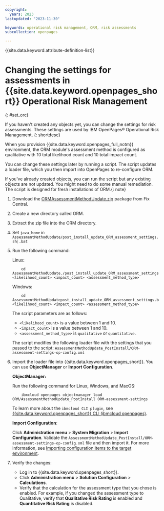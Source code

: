 ```yaml
---
copyright:
  years: 2023
lastupdated: "2023-11-30"

keywords: operational risk management, ORM, risk assessments
subcollection: openpages

---
```

{{site.data.keyword.attribute-definition-list}}

# Changing the settings for assessments in {{site.data.keyword.openpages_short}} Operational Risk Management
{: #set_orc}

If you haven't created any objects yet, you can change the settings for risk assessments. These settings are used by IBM OpenPages® Operational Risk Management.
{: shortdesc}

When you provision {{site.data.keyword.openpages_full_notm}} environment, the ORM module's assessment method is configured as qualitative with 10 total likelihood count and 10 total impact count.

You can change these settings later by running a script. The script updates a loader file, which you then import into OpenPages to re-configure ORM.

If you've already created objects, you can run the script but any existing objects are not updated. You might need to do some manual remediation. The script is designed for fresh installations of ORM.{: note}

1. Download the [ORMAssessmentMethodUpdate.zip](https://github.ibm.com/OpenPages/backlog/files/1248551/ORMAssessmentMethodUpdate.zip) package from Fix Central.
2. Create a new directory called ORM.
3. Extract the zip file into the ORM directory.
4. Set `java_home` in `AssessmentMethodUpdate/post_install_update_ORM_assessment_settings.sh|.bat`
5. Run the following command:

    Linux:
    ```console
        cd AssessmentMethodUpdate./post_install_update_ORM_assessment_settings.sh <likelihood_count> <impact_count> <assessment_method_type>
    ```

    Windows:
    ```console
        cd AssessmentMethodUpdatepost_install_update_ORM_assessment_settings.bat <likelihood_count> <impact_count> <assessment_method_type>
    ```

    The script parameters are as follows:
    - `<likelihood_count>` is a value between 1 and 10.
    - `<impact_count>` is a value between 1 and 10.
    - `<assessment_method_type>` is `qualitative` or `quantitative`.

    The script modifies the following loader file with the settings that you passed to the script: `AssessmentMethodUpdate_PostInstall/ORM-assessment-settings-op-config.xml`

6. Import the loader file into {{site.data.keyword.openpages_short}}. You can use **ObjectManager** or **Import Configuration**.

    **ObjectManager:**

    Run the following command for Linux, Windows, and MacOS:
    ```console
        ibmcloud openpages objectmanager load ORM/AssessmentMethodUpdate_PostInstall ORM-assessment-settings
    ```

   To learn more about the `ibmcloud CLI plugin`, see [{{site.data.keyword.openpages_short}} CLI (ibmcloud openpages)](/docs/openpages/openpages_cli.md).

    **Import Configuration:**

    Click **Administration menu** > **System Migration** > **Import Configuration**. Validate the `AssessmentMethodUpdate_PostInstall/ORM-assessment-settings-op-config.xml` file and then import it.
    For more information, see [Importing configuration items to the target environment](https://www.ibm.com/docs/en/openpages/9.0.0?topic=environments-importing-configuration-items-target-environment).

6. Verify the changes:
   - Log in to {{site.data.keyword.openpages_short}}.
   - Click **Administration menu** > **Solution Configuration** > **Calculations**.
   - Verify that the calculation for the assessment type that you chose is enabled.
    For example, if you changed the assessment type to Qualitative, verify that **Qualitative Risk Rating** is enabled and **Quantitative Risk Rating** is disabled.

